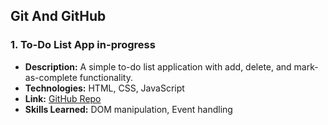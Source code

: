 ##  Git And GitHub

### 1. To-Do List App in-progress
- **Description:** A simple to-do list application with add, delete, and mark-as-complete functionality.
- **Technologies:** HTML, CSS, JavaScript
- **Link:** [GitHub Repo](#)
- **Skills Learned:** DOM manipulation, Event handling
